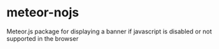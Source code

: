 # meteor-nojs
Meteor.js package for displaying a banner if javascript is disabled or not supported in the browser
